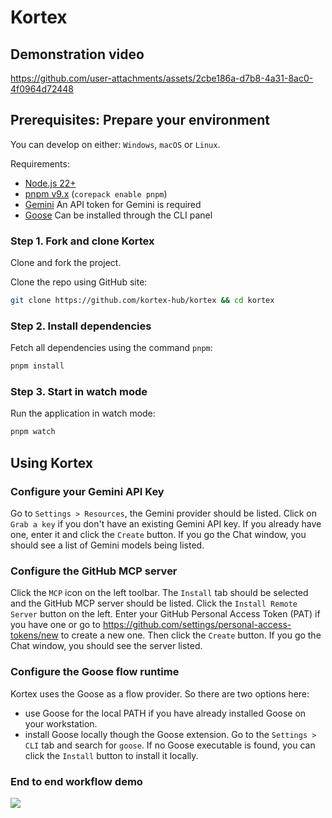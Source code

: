 # Kortex

## Demonstration video



https://github.com/user-attachments/assets/2cbe186a-d7b8-4a31-8ac0-4f0964d72448



## Prerequisites: Prepare your environment

You can develop on either: `Windows`, `macOS` or `Linux`.

Requirements:

- [Node.js 22+](https://nodejs.org/en/)
- [pnpm v9.x](https://pnpm.io/installation) (`corepack enable pnpm`)
- [Gemini](https://gemini.google.com) An API token for Gemini is required
- [Goose](https://github.com/block/goose) Can be installed through the CLI panel

### Step 1. Fork and clone Kortex

Clone and fork the project.

Clone the repo using GitHub site:

```sh
git clone https://github.com/kortex-hub/kortex && cd kortex
```

### Step 2. Install dependencies

Fetch all dependencies using the command `pnpm`:

```sh
pnpm install
```

### Step 3. Start in watch mode

Run the application in watch mode:

```sh
pnpm watch
```

## Using Kortex

### Configure your Gemini API Key

Go to `Settings > Resources`, the Gemini provider should be listed. Click on `Grab a key` if you don't have an existing
Gemini API key. If you already have one, enter it and click the `Create` button. If you go the Chat
window, you should see a list of Gemini models being listed.

### Configure the GitHub MCP server

Click the `MCP` icon on the left toolbar. The `Install` tab should be selected and the GitHub MCP server should be
listed. Click the `Install Remote Server` button on the left. Enter your GitHub Personal Access Token (PAT) if
you have one or go to https://github.com/settings/personal-access-tokens/new to create a new one. Then click
the `Create` button. If you go the Chat window, you should see the server listed.

### Configure the Goose flow runtime

Kortex uses the Goose as a flow provider. So there are two options here:

- use Goose for the local PATH if you have already installed Goose on your workstation.
- install Goose locally though the Goose extension. Go to the `Settings > CLI` tab and search for `goose`. If no Goose
  executable is found, you can click the `Install` button to install it locally.

### End to end workflow demo

![](https://raw.githubusercontent.com/kortex-hub/kortex/media/media/onboarding-demo.gif)

